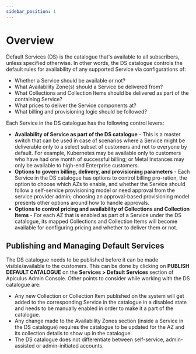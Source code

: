 ```yaml
---
sidebar_position: 1
---
```

# Overview

Default Services (DS) is the catalogue that's available to all subscribers, unless specified otherwise. In other words, the DS catalogue controls the default rules for availability of any supported Service via configurations of:

- Whether a Service should be available or not?
- What Availability Zone(s) should a Service be delivered from?
- What Collections and Collection Items should be delivered as part of the containing Service?
- What prices to deliver the Service components at?
- What billing and provisioning logic should be followed?

Each Service in the DS catalogue has the following control levers:

- **Availability of Service as part of the DS catalogue** - This is a master switch that can be used in case of scenarios where a Service might be deliverable only to a select subset of customers and not to everyone by default. For example, Kubernetes may be available only to customers who have had one month of successful billing; or Metal Instances may only be available to high-end Enterprise customers.
- **Options to govern billing, delivery, and provisioning parameters** - Each Service in the DS catalogue has options to control billing pro-ration, the option to choose which AZs to enable, and whether the Service should follow a self-service provisioning model or need approval from the service provider admin; choosing an approval-based provisioning model presents other options around how to handle approvals.
- **Options to control pricing and availability of Collections and Collection Items** - For each AZ that is enabled as part of a Service under the DS catalogue, its mapped Collections and Collection Items will become available for configuring pricing and whether to deliver them or not.

## Publishing and Managing Default Services

The DS catalogue needs to be published before it can be made visible/available to the customers. This can be done by clicking on **PUBLISH DEFAULT CATALOGUE** on the **Services > Default Services** section of Apiculus Admin Console. Other points to consider while working with the DS catalogue are:

- Any new Collection or Collection Item published on the system will get added to the corresponding Service in the catalogue in a disabled state and needs to be manually enabled in order to make it a part of the catalogue.
- Any change made to the Availability Zones section (inside a Service in the DS catalogue) requires the catalogue to be updated for the AZ and its collection details to show up in the catalogue.
- The DS catalogue does not differentiate between self-service, admin-assisted or admin-initiated accounts.




